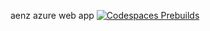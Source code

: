 aenz azure web app
[![Codespaces Prebuilds](https://github.com/allyelvis/Kgh/actions/workflows/codespaces/create_codespaces_prebuilds/badge.svg?branch=master)](https://github.com/allyelvis/Kgh/actions/workflows/codespaces/create_codespaces_prebuilds)
